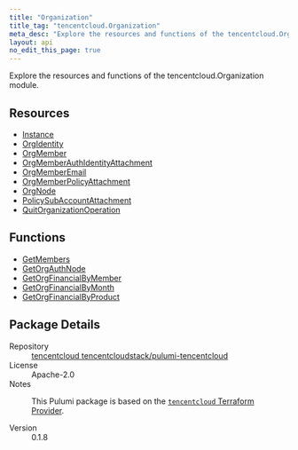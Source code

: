 ```yaml
---
title: "Organization"
title_tag: "tencentcloud.Organization"
meta_desc: "Explore the resources and functions of the tencentcloud.Organization module."
layout: api
no_edit_this_page: true
---
```


<!-- WARNING: this file was generated by Pulumi Docs Generator. -->
<!-- Do not edit by hand unless you're certain you know what you are doing! -->

Explore the resources and functions of the tencentcloud.Organization module.

<h2 id="resources">Resources</h2>
<ul class="api">
    <li><a href="instance/" title="Instance"><span class="api-symbol api-symbol--resource"></span>Instance</a></li>
    <li><a href="orgidentity/" title="OrgIdentity"><span class="api-symbol api-symbol--resource"></span>OrgIdentity</a></li>
    <li><a href="orgmember/" title="OrgMember"><span class="api-symbol api-symbol--resource"></span>OrgMember</a></li>
    <li><a href="orgmemberauthidentityattachment/" title="OrgMemberAuthIdentityAttachment"><span class="api-symbol api-symbol--resource"></span>OrgMemberAuthIdentityAttachment</a></li>
    <li><a href="orgmemberemail/" title="OrgMemberEmail"><span class="api-symbol api-symbol--resource"></span>OrgMemberEmail</a></li>
    <li><a href="orgmemberpolicyattachment/" title="OrgMemberPolicyAttachment"><span class="api-symbol api-symbol--resource"></span>OrgMemberPolicyAttachment</a></li>
    <li><a href="orgnode/" title="OrgNode"><span class="api-symbol api-symbol--resource"></span>OrgNode</a></li>
    <li><a href="policysubaccountattachment/" title="PolicySubAccountAttachment"><span class="api-symbol api-symbol--resource"></span>PolicySubAccountAttachment</a></li>
    <li><a href="quitorganizationoperation/" title="QuitOrganizationOperation"><span class="api-symbol api-symbol--resource"></span>QuitOrganizationOperation</a></li>
</ul>

<h2 id="functions">Functions</h2>
<ul class="api">
    <li><a href="getmembers/" title="GetMembers"><span class="api-symbol api-symbol--function"></span>GetMembers</a></li>
    <li><a href="getorgauthnode/" title="GetOrgAuthNode"><span class="api-symbol api-symbol--function"></span>GetOrgAuthNode</a></li>
    <li><a href="getorgfinancialbymember/" title="GetOrgFinancialByMember"><span class="api-symbol api-symbol--function"></span>GetOrgFinancialByMember</a></li>
    <li><a href="getorgfinancialbymonth/" title="GetOrgFinancialByMonth"><span class="api-symbol api-symbol--function"></span>GetOrgFinancialByMonth</a></li>
    <li><a href="getorgfinancialbyproduct/" title="GetOrgFinancialByProduct"><span class="api-symbol api-symbol--function"></span>GetOrgFinancialByProduct</a></li>
</ul>

<h2 id="package-details">Package Details</h2>
<dl class="package-details">
	<dt>Repository</dt>
	<dd><a href="https://github.com/tencentcloudstack/pulumi-tencentcloud">tencentcloud tencentcloudstack/pulumi-tencentcloud</a></dd>
	<dt>License</dt>
	<dd>Apache-2.0</dd>
	<dt>Notes</dt>
	<dd><p>This Pulumi package is based on the <a href="https://github.com/tencentcloudstack/terraform-provider-tencentcloud"><code>tencentcloud</code> Terraform Provider</a>.</p>
</dd>
	<dt>Version</dt>
	<dd>0.1.8</dd>
</dl>

